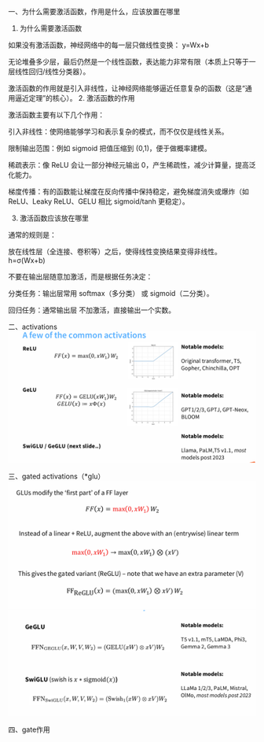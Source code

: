 一、为什么需要激活函数，作用是什么，应该放置在哪里
1. 为什么需要激活函数

如果没有激活函数，神经网络中的每一层只做线性变换：
y=Wx+b

无论堆叠多少层，最后仍然是一个线性函数，表达能力非常有限（本质上只等于一层线性回归/线性分类器）。

激活函数的作用就是引入非线性，让神经网络能够逼近任意复杂的函数（这是“通用逼近定理”的核心）。
2. 激活函数的作用

激活函数主要有以下几个作用：

引入非线性：使网络能够学习和表示复杂的模式，而不仅仅是线性关系。

限制输出范围：例如 sigmoid 把值压缩到 (0,1)，便于做概率建模。

稀疏表示：像 ReLU 会让一部分神经元输出 0，产生稀疏性，减少计算量，提高泛化能力。

梯度传播：有的函数能让梯度在反向传播中保持稳定，避免梯度消失或爆炸（如 ReLU、Leaky ReLU、GELU 相比 sigmoid/tanh 更稳定）。

3. 激活函数应该放在哪里

通常的规则是：

放在线性层（全连接、卷积等）之后，使得线性变换结果变得非线性。
h=σ(Wx+b)

不要在输出层随意加激活，而是根据任务决定：

分类任务：输出层常用 softmax（多分类） 或 sigmoid（二分类）。

回归任务：通常输出层 不加激活，直接输出一个实数。

二、activations
![alt text](61f47b86-10ae-4bf9-9ed2-5ba75485225c.png)

三、gated activations（*glu）
![alt text](966f4132-958b-4432-b92a-ab9eee31fc94.png)
![alt text](295be298-e9a7-4560-81fa-44af5a4aede4.png)

四、gate作用
